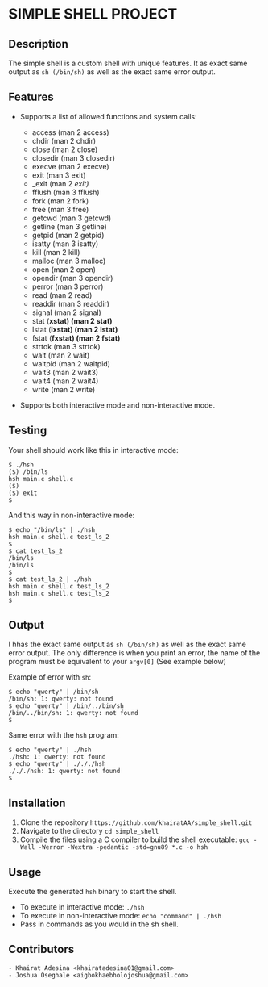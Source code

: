 # SIMPLE SHELL PROJECT

## Description

The simple shell is a custom shell with unique features. It as exact same output as `sh (/bin/sh)` as well as the exact same error output.

## Features

- Supports a list of allowed functions and system calls:
	- access (man 2 access)
	- chdir (man 2 chdir)
	- close (man 2 close)
	- closedir (man 3 closedir)
	- execve (man 2 execve)
	- exit (man 3 exit)
	- _exit (man 2 _exit)_
	- fflush (man 3 fflush)
	- fork (man 2 fork)
	- free (man 3 free)
	- getcwd (man 3 getcwd)
	- getline (man 3 getline)
	- getpid (man 2 getpid)
	- isatty (man 3 isatty)
	- kill (man 2 kill)
	- malloc (man 3 malloc)
	- open (man 2 open)
	- opendir (man 3 opendir)
	- perror (man 3 perror)
	- read (man 2 read)
	- readdir (man 3 readdir)
	- signal (man 2 signal)
	- stat (__xstat) (man 2 stat)__
	- lstat (__lxstat) (man 2 lstat)__
	- fstat (__fxstat) (man 2 fstat)__
	- strtok (man 3 strtok)
	- wait (man 2 wait)
	- waitpid (man 2 waitpid)
	- wait3 (man 2 wait3)
	- wait4 (man 2 wait4)
	- write (man 2 write)

- Supports both interactive mode and non-interactive mode.

## Testing

Your shell should work like this in interactive mode:
```
$ ./hsh
($) /bin/ls
hsh main.c shell.c
($)
($) exit
$
```

And this way in non-interactive mode:
```
$ echo "/bin/ls" | ./hsh
hsh main.c shell.c test_ls_2
$
$ cat test_ls_2
/bin/ls
/bin/ls
$
$ cat test_ls_2 | ./hsh
hsh main.c shell.c test_ls_2
hsh main.c shell.c test_ls_2
$
```

## Output
I hhas the exact same output as `sh (/bin/sh)` as well as the exact same error output. The only difference is when you print an error, the name of the program must be equivalent to your `argv[0]` (See example below)

Example of error with `sh`:

```
$ echo "qwerty" | /bin/sh
/bin/sh: 1: qwerty: not found
$ echo "qwerty" | /bin/../bin/sh
/bin/../bin/sh: 1: qwerty: not found
$
```

Same error with the `hsh` program:

```
$ echo "qwerty" | ./hsh
./hsh: 1: qwerty: not found
$ echo "qwerty" | ./././hsh
./././hsh: 1: qwerty: not found
$
```

## Installation

1. Clone the repository `https://github.com/khairatAA/simple_shell.git`
2. Navigate to the directory `cd simple_shell`
3. Compile the files using a C compiler to build the shell executable:
`gcc -Wall -Werror -Wextra -pedantic -std=gnu89 *.c -o hsh`

## Usage

Execute the generated `hsh` binary to start the shell.

- To execute in interactive mode: `./hsh`
- To execute in non-interactive mode: `echo "command" | ./hsh`
- Pass in commands as you would in the sh shell.

## Contributors

	- Khairat Adesina <khairatadesina01@gmail.com>
	- Joshua Oseghale <aigbokhaebholojoshua@gmail.com>
